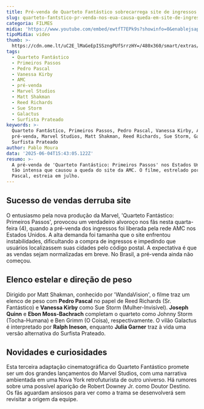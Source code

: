 ```yaml
---
title: Pré-venda de Quarteto Fantástico sobrecarrega site de ingressos nos EUA
slug: quarteto-fantstico-pr-venda-nos-eua-causa-queda-em-site-de-ingressos
categoria: FILMES
midia: 'https://www.youtube.com/embed/ewtfT7EPk9s?showinfo=0&enablejsapi=1'
tipoMidia: video
thumb: >-
  https://cdn.ome.lt/uC2E_lMaGeEpISSzngPUfSrrzHY=/480x360/smart/extras/conteudos/omelete_THUMB_-_2025-06-04T124114.954.png
tags:
  - Quarteto Fantástico
  - Primeiros Passos
  - Pedro Pascal
  - Vanessa Kirby
  - AMC
  - pré-venda
  - Marvel Studios
  - Matt Shakman
  - Reed Richards
  - Sue Storm
  - Galactus
  - Surfista Prateado
keywords: >-
  Quarteto Fantástico, Primeiros Passos, Pedro Pascal, Vanessa Kirby, AMC,
  pré-venda, Marvel Studios, Matt Shakman, Reed Richards, Sue Storm, Galactus,
  Surfista Prateado
author: Pablo Moura
data: '2025-06-04T15:43:05.122Z'
resumo: >-
  A pré-venda de 'Quarteto Fantástico: Primeiros Passos' nos Estados Unidos foi
  tão intensa que causou a queda do site da AMC. O filme, estrelado por Pedro
  Pascal, estreia em julho.
---
```


## Sucesso de vendas derruba site

O entusiasmo pela nova produção da Marvel, 'Quarteto Fantástico: Primeiros Passos', provocou um verdadeiro alvoroço nos fãs nesta quarta-feira (4), quando a pré-venda dos ingressos foi liberada pela rede AMC nos Estados Unidos. A alta demanda foi tamanha que o site enfrentou instabilidades, dificultando a compra de ingressos e impedindo que usuários localizassem suas cidades pelo código postal. A expectativa é que as vendas sejam normalizadas em breve. No Brasil, a pré-venda ainda não começou.

## Elenco estelar e direção de peso

Dirigido por Matt Shakman, conhecido por 'WandaVision', o filme traz um elenco de peso com **Pedro Pascal** no papel de Reed Richards (Sr. Fantástico) e **Vanessa Kirby** como Sue Storm (Mulher-Invisível). **Joseph Quinn** e **Ebon Moss-Bachrach** completam o quarteto como Johnny Storm (Tocha-Humana) e Ben Grimm (O Coisa), respectivamente. O vilão Galactus é interpretado por **Ralph Ineson**, enquanto **Julia Garner** traz à vida uma versão alternativa do Surfista Prateado.

## Novidades e curiosidades

Esta terceira adaptação cinematográfica do Quarteto Fantástico promete ser um dos grandes lançamentos do Marvel Studios, com uma narrativa ambientada em uma Nova York retrofuturista de outro universo. Há rumores sobre uma possível aparição de Robert Downey Jr. como Doutor Destino. Os fãs aguardam ansiosos para ver como a trama se desenvolverá sem revisitar a origem da equipe.

